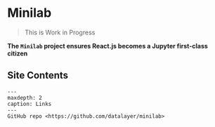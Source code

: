 # Minilab

> This is Work in Progress

**The `Minilab` project ensures React.js becomes a Jupyter first-class citizen**

## Site Contents

```{toctree}
---
maxdepth: 2
caption: Links
---
GitHub repo <https://github.com/datalayer/minilab>
```
